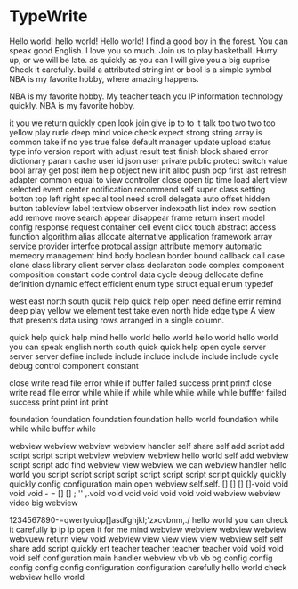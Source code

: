 #  TypeWrite


Hello world!  hello world! Hello world!
I find a good boy in the forest.
You can speak good English.
I love you so much.
Join us to play basketball.
Hurry up, or we will be late.
as quickly as you can
I will give you a big suprise
Check it carefully.
build a attributed string
int or bool is a simple symbol
NBA is my favorite hobby, where amazing happens. 

NBA is my favorite hobby.
My teacher teach you IP information technology quickly.
NBA is my favorite hobby.

it you we return quickly open look join give ip to to it talk too two two too yellow play rude 
deep mind voice
check expect strong string array is common  take if no yes true false default
manager update upload status type info version report with adjust result test finish block shared error dictionary param cache user id json user private public protect switch value bool array get post item help object new init alloc push pop first last refresh adapter common equal to view controller close open tip time load alert view selected event center notification recommend self super class setting botton top left right special tool need scroll delegate auto offset hidden button tableview label textview observer indexpath list index row section add remove move search appear disappear frame return insert model config response request container cell event click touch abstract access function algorithm alias allocate alternative 
application framework array service provider interfce protocal assign attribute memory automatic memeory management bind body boolean border bound callback call case clone class library client server class declaraton code complex component composition constant code
control data cycle debug dellocate define definition dynamic effect efficient enum type struct equal enum typedef 

west east north south
qucik help quick help open need define errir remind deep play yellow we element test take even north hide edge type
A view that presents data using rows arranged in a single column.

quick help quick help mind hello world hello world hello world hello world you can speak english north south quick quick help open cycle server server server define include include include include include include cycle debug control component constant

close write read file error while if buffer failed success print printf 
close write read file error while while if while while while while while bufffer failed success print print int print

foundation foundation foundation
foundation hello world foundation while while while buffer while

webview webview webview webview handler self share self add script add script script script webview webview webview hello world self add webview
script script add find webview view webview we can webview handler hello world you script script script script script script script script quickly quickly quickly config configuration main open webview self.self. [] [] [] []-void void void void - = [] [] ; '' ,.void void void void void void void webview webview video big webview 

1234567890-=qwertyuiop[]asdfghjkl;'zxcvbnm,./
hello world you can check it carefully ip ip ip open it for me mind webview
webview webview webview webvuew return view void webview view view view view webview self self share add script quickly ert teacher teacher teacher teacher void void void void self configuration main handler webview vb vb vb bg config config config config config configuration configuration carefully hello world check webview hello world 
